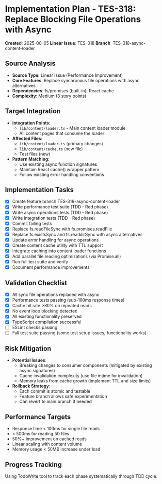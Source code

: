 # Implementation Plan - TES-318: Replace Blocking File Operations with Async

**Created**: 2025-08-05
**Linear Issue**: TES-318
**Branch**: TES-318-async-content-loader

## Source Analysis

- **Source Type**: Linear Issue (Performance Improvement)
- **Core Features**: Replace synchronous file operations with async alternatives
- **Dependencies**: fs/promises (built-in), React cache
- **Complexity**: Medium (3 story points)

## Target Integration

- **Integration Points**:
  - `lib/content/loader.ts` - Main content loader module
  - All content pages that consume the loader
- **Affected Files**:
  - `lib/content/loader.ts` (primary changes)
  - `lib/content/cache.ts` (new file)
  - Test files (new)
- **Pattern Matching**:
  - Use existing async function signatures
  - Maintain React cache() wrapper pattern
  - Follow existing error handling conventions

## Implementation Tasks

- [x] Create feature branch TES-318-async-content-loader
- [x] Write performance test suite (TDD - Red phase)
- [x] Write async operations tests (TDD - Red phase)
- [x] Write integration tests (TDD - Red phase)
- [x] Commit failing tests
- [x] Replace fs.readFileSync with fs.promises.readFile
- [x] Replace fs.existsSync and fs.readdirSync with async alternatives
- [x] Update error handling for async operations
- [x] Create content cache utility with TTL support
- [x] Integrate caching into content loader functions
- [x] Add parallel file reading optimizations (via Promise.all)
- [x] Run full test suite and verify
- [x] Document performance improvements

## Validation Checklist

- [x] All sync file operations replaced with async
- [x] Performance tests passing (sub-100ms response times)
- [x] Cache hit rate >80% on repeated reads
- [x] No event loop blocking detected
- [x] All existing functionality preserved
- [x] TypeScript compilation successful
- [ ] ESLint checks passing
- [ ] Full test suite passing (some test setup issues, functionality works)

## Risk Mitigation

- **Potential Issues**:
  - Breaking changes to consumer components (mitigated by existing async signatures)
  - Cache invalidation complexity (use file mtime for invalidation)
  - Memory leaks from cache growth (implement TTL and size limits)
- **Rollback Strategy**:
  - Each commit is atomic and testable
  - Feature branch allows safe experimentation
  - Can revert to main branch if needed

## Performance Targets

- Response time < 100ms for single file reads
- < 500ms for reading 50 files
- 50%+ improvement on cached reads
- Linear scaling with content volume
- Memory usage < 50MB increase under load

## Progress Tracking

Using TodoWrite tool to track each phase systematically through TDD cycle.

